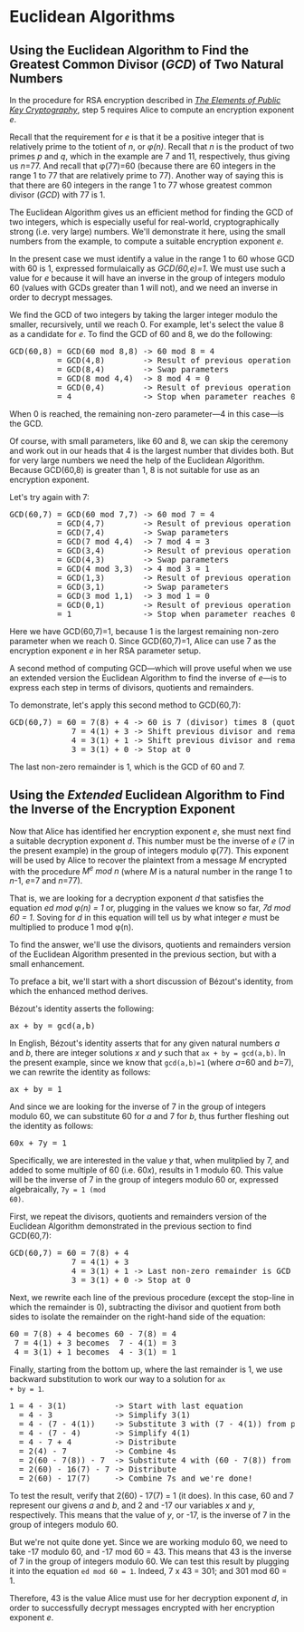 # Euclidean Algorithms
## Using the Euclidean Algorithm to Find the Greatest Common Divisor (<i>GCD</i>) of Two Natural Numbers
In the procedure for RSA encryption described in <a href=https://raw.githubusercontent.com/dchampion/crypto/master/TheElementsOfPublicKeyCryptography.pdf><i>The Elements of Public Key Cryptography</i></a>, step 5 requires Alice to compute an encryption exponent <i>e</i>.

Recall that the requirement for <i>e</i> is that it be a positive integer that is relatively prime to the totient of <i>n</i>, or <i>&phi;(n)</i>. Recall that <i>n</i> is the product of two primes <i>p</i> and <i>q</i>, which in the example are 7 and 11, respectively, thus giving us <i>n</i>=77. And recall that &phi;(77)=60 (because there are 60 integers in the range 1 to 77 that are relatively prime to 77). Another way of saying this is that there are 60 integers in the range 1 to 77 whose greatest common divisor (<i>GCD</i>) with 77 is 1.

The Euclidean Algorithm gives us an efficient method for finding the GCD of two integers, which is especially useful for real-world, cryptographically strong (i.e. very large) numbers. We'll demonstrate it here, using the small numbers from the example, to compute a suitable encryption exponent <i>e</i>.

In the present case we must identify a value in the range 1 to 60 whose GCD with 60 is 1, expressed formulaically as <i>GCD(60,e)=1</i>. We must use such a value for <i>e</i> because it will have an inverse in the group of integers modulo 60 (values with GCDs greater than 1 will not), and we need an inverse in order to decrypt messages.

We find the GCD of two integers by taking the larger integer modulo the smaller, recursively, until we reach 0. For example, let's select the value 8 as a candidate for <i>e</i>. To find the GCD of 60 and 8, we do the following:
<pre>
GCD(60,8) = GCD(60 mod 8,8) -> 60 mod 8 = 4
          = GCD(4,8)        -> Result of previous operation
          = GCD(8,4)        -> Swap parameters
          = GCD(8 mod 4,4)  -> 8 mod 4 = 0
          = GCD(0,4)        -> Result of previous operation
          = 4               -> Stop when parameter reaches 0; remaining non-zero parameter is GCD
</pre>
When 0 is reached, the remaining non-zero parameter&mdash;4 in this case&mdash;is the GCD.

Of course, with small parameters, like 60 and 8, we can skip the ceremony and work out in our heads that 4 is the largest number that divides both. But for very large numbers we need the help of the Euclidean Algorithm. Because GCD(60,8) is greater than 1, 8 is not suitable for use as an encryption exponent.

Let's try again with 7:
<pre>
GCD(60,7) = GCD(60 mod 7,7) -> 60 mod 7 = 4
          = GCD(4,7)        -> Result of previous operation
          = GCD(7,4)        -> Swap parameters
          = GCD(7 mod 4,4)  -> 7 mod 4 = 3
          = GCD(3,4)        -> Result of previous operation
          = GCD(4,3)        -> Swap parameters
          = GCD(4 mod 3,3)  -> 4 mod 3 = 1
          = GCD(1,3)        -> Result of previous operation
          = GCD(3,1)        -> Swap parameters
          = GCD(3 mod 1,1)  -> 3 mod 1 = 0
          = GCD(0,1)        -> Result of previous operation
          = 1               -> Stop when parameter reaches 0; remaining non-zero parameter is GCD
</pre>
Here we have GCD(60,7)=1, because 1 is the largest remaining non-zero parameter when we reach 0. Since GCD(60,7)=1, Alice can use 7 as the encryption exponent <i>e</i> in her RSA parameter setup.

A second method of computing GCD&mdash;which will prove useful when we use an extended version the Euclidean Algorithm to find the inverse of <i>e</i>&mdash;is to express each step in terms of divisors, quotients and remainders.

To demonstrate, let's apply this second method to GCD(60,7):
<pre>
GCD(60,7) = 60 = 7(8) + 4 -> 60 is 7 (divisor) times 8 (quotient), plus 4 (remainder)
             7 = 4(1) + 3 -> Shift previous divisor and remainder left and repeat
             4 = 3(1) + 1 -> Shift previous divisor and remainder left and repeat
             3 = 3(1) + 0 -> Stop at 0
</pre>
The last non-zero remainder is 1, which is the GCD of 60 and 7.
## Using the <i>Extended</i> Euclidean Algorithm to Find the Inverse of the Encryption Exponent
Now that Alice has identified her encryption exponent <i>e</i>, she must next find a suitable decryption exponent <i>d</i>. This number must be the inverse of <i>e</i> (7 in the present example) in the group of integers modulo &phi;(77). This exponent will be used by Alice to recover the plaintext from a message <i>M</i> encrypted with the procedure <i>M<sup>e</sup> mod n</i> (where <i>M</i> is a natural number in the range 1 to <i>n</i>-1, <i>e</i>=7 and <i>n</i>=77).

That is, we are looking for a decryption exponent <i>d</i>  that satisfies the equation <i>ed mod &phi;(n) = 1</i> or, plugging in the values we know so far, <i>7d mod 60 = 1</i>. Soving for <i>d</i> in this equation will tell us by what integer <i>e</i> must be multiplied to produce 1 mod &phi;(n).

To find the answer, we'll use the divisors, quotients and remainders version of the Euclidean Algorithm presented in the previous section, but with a small enhancement.

To preface a bit, we'll start with a short discussion of B&eacute;zout's identity, from which the enhanced method derives.

B&eacute;zout's identity asserts the following:
<pre>
ax + by = gcd(a,b)
</pre>
In English, B&eacute;zout's identity asserts that for any given natural numbers <i>a</i> and <i>b</i>, there are integer solutions <i>x</i> and <i>y</i> such that <code>ax + by = gcd(a,b)</code>. In the present example, since we know that <code>gcd(a,b)=1</code> (where <i>a</i>=60 and <i>b</i>=7), we can rewrite the identity as follows:
<pre>
ax + by = 1
</pre>
And since we are looking for the inverse of 7 in the group of integers modulo 60, we can substitute 60 for <i>a</i> and 7 for <i>b</i>, thus further fleshing out the identity as follows:
<pre>
60x + 7y = 1
</pre>
Specifically, we are interested in the value <i>y</i> that, when mulitplied by 7, and added to some multiple of 60 (i.e. 60<i>x</i>), results in 1 modulo 60. This value will be the inverse of 7 in the group of integers modulo 60 or, expressed algebraically, <code>7y = 1 (mod 60)</code>.

First, we repeat the divisors, quotients and remainders version of the Euclidean Algorithm demonstrated in the previous section to find GCD(60,7):
<pre>
GCD(60,7) = 60 = 7(8) + 4
             7 = 4(1) + 3
             4 = 3(1) + 1 -> Last non-zero remainder is GCD
             3 = 3(1) + 0 -> Stop at 0
</pre>
Next, we rewrite each line of the previous procedure (except the stop-line in which the remainder is 0), subtracting the divisor and quotient from both sides to isolate the remainder on the right-hand side of the equation:
<pre>
60 = 7(8) + 4 becomes 60 - 7(8) = 4
 7 = 4(1) + 3 becomes  7 - 4(1) = 3
 4 = 3(1) + 1 becomes  4 - 3(1) = 1
</pre>
Finally, starting from the bottom up, where the last remainder is 1, we use backward substitution to work our way to a solution for <code>ax + by = 1</code>.
<pre>
1 = 4 - 3(1)          -> Start with last equation
  = 4 - 3             -> Simplify 3(1)
  = 4 - (7 - 4(1))    -> Substitute 3 with (7 - 4(1)) from previous equation
  = 4 - (7 - 4)       -> Simplify 4(1)
  = 4 - 7 + 4         -> Distribute
  = 2(4) - 7          -> Combine 4s
  = 2(60 - 7(8)) - 7  -> Substitute 4 with (60 - 7(8)) from previous equation
  = 2(60) - 16(7) - 7 -> Distribute
  = 2(60) - 17(7)     -> Combine 7s and we're done!
</pre>
To test the result, verify that 2(60) - 17(7) = 1 (it does). In this case, 60 and 7 represent our givens <i>a</i> and <i>b</i>, and 2 and -17 our variables <i>x</i> and <i>y</i>, respectively. This means that the value of <i>y</i>, or -17, is the inverse of 7 in the group of integers modulo 60.

But we're not quite done yet. Since we are working modulo 60, we need to take -17 modulo 60, and -17 mod 60 = 43. This means that 43 is the inverse of 7 in the group of integers modulo 60. We can test this result by plugging it into the equation <code>ed mod 60 = 1</code>. Indeed, 7 x 43 = 301; and 301 mod 60 = 1.

Therefore, 43 is the value Alice must use for her decryption exponent <i>d</i>, in order to successfully decrypt messages encrypted with her encryption exponent <i>e</i>.
